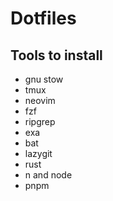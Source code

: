 # Dotfiles

## Tools to install

- gnu stow
- tmux
- neovim
- fzf
- ripgrep
- exa
- bat
- lazygit
- rust
- n and node
- pnpm

